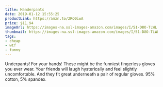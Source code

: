 ```yaml
---
title: Handerpants
date: 2019-01-12 15:55:25
productLink: https://amzn.to/2RQ0iwA
price: $11.94
imageUrl: https://images-na.ssl-images-amazon.com/images/I/51-D8O-TLWL.jpg
thumbnail: https://images-na.ssl-images-amazon.com/images/I/51-D8O-TLWL._SR600,315_.jpg
tags:
- cheap
- wtf
- funny
---
```


Underpants! For your hands! These might be the funniest fingerless gloves you ever wear. Your friends will laugh hysterically and feel slightly uncomfortable. And they fit great underneath a pair of regular gloves. 95% cotton, 5% spandex.
